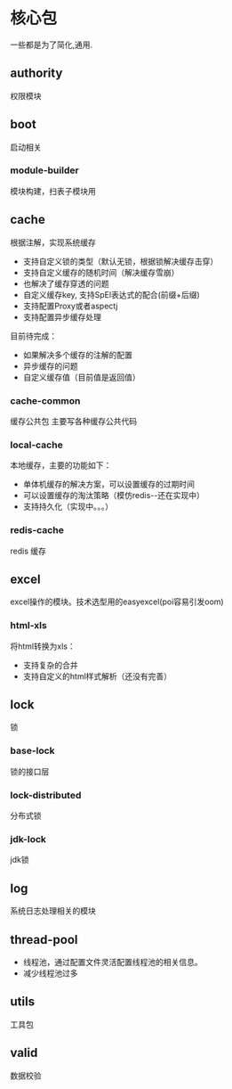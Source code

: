 # 核心包

一些都是为了简化,通用.

## authority

权限模块

## boot

启动相关

### module-builder

模块构建，扫表子模块用

## cache

根据注解，实现系统缓存

- 支持自定义锁的类型（默认无锁，根据锁解决缓存击穿）
- 支持自定义缓存的随机时间（解决缓存雪崩）
- 也解决了缓存穿透的问题
- 自定义缓存key, 支持SpEl表达式的配合(前缀+后缀)
- 支持配置Proxy或者aspectj
- 支持配置异步缓存处理

目前待完成：

- 如果解决多个缓存的注解的配置
- 异步缓存的问题
- 自定义缓存值（目前值是返回值）

### cache-common

缓存公共包 主要写各种缓存公共代码

### local-cache

本地缓存，主要的功能如下：

- 单体机缓存的解决方案，可以设置缓存的过期时间
- 可以设置缓存的淘汰策略（模仿redis--还在实现中）
- 支持持久化（实现中。。。）

### redis-cache

redis 缓存

## excel

excel操作的模块。技术选型用的easyexcel(poi容易引发oom)

### html-xls

将html转换为xls：

- 支持复杂的合并
- 支持自定义的html样式解析（还没有完善）

## lock

锁

### base-lock

锁的接口层

### lock-distributed

分布式锁

### jdk-lock

jdk锁

## log

系统日志处理相关的模块

## thread-pool

- 线程池，通过配置文件灵活配置线程池的相关信息。
- 减少线程池过多

## utils

工具包

## valid

数据校验


